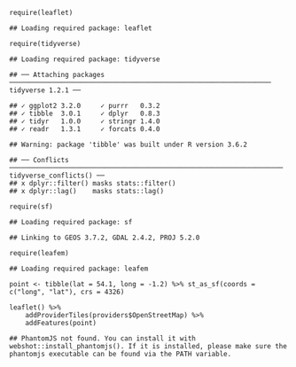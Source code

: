     require(leaflet)

    ## Loading required package: leaflet

    require(tidyverse)

    ## Loading required package: tidyverse

    ## ── Attaching packages ────────────────────────────────────────────────────────────────── tidyverse 1.2.1 ──

    ## ✓ ggplot2 3.2.0     ✓ purrr   0.3.2
    ## ✓ tibble  3.0.1     ✓ dplyr   0.8.3
    ## ✓ tidyr   1.0.0     ✓ stringr 1.4.0
    ## ✓ readr   1.3.1     ✓ forcats 0.4.0

    ## Warning: package 'tibble' was built under R version 3.6.2

    ## ── Conflicts ───────────────────────────────────────────────────────────────────── tidyverse_conflicts() ──
    ## x dplyr::filter() masks stats::filter()
    ## x dplyr::lag()    masks stats::lag()

    require(sf)

    ## Loading required package: sf

    ## Linking to GEOS 3.7.2, GDAL 2.4.2, PROJ 5.2.0

    require(leafem)

    ## Loading required package: leafem

    point <- tibble(lat = 54.1, long = -1.2) %>% st_as_sf(coords = c("long", "lat"), crs = 4326)

    leaflet() %>% 
        addProviderTiles(providers$OpenStreetMap) %>%
        addFeatures(point)

    ## PhantomJS not found. You can install it with webshot::install_phantomjs(). If it is installed, please make sure the phantomjs executable can be found via the PATH variable.

<!--html_preserve-->

<script type="application/json" data-for="htmlwidget-82aa6c30133a702fdf7c">{"x":{"options":{"crs":{"crsClass":"L.CRS.EPSG3857","code":null,"proj4def":null,"projectedBounds":null,"options":{}}},"calls":[{"method":"addProviderTiles","args":["OpenStreetMap",null,null,{"errorTileUrl":"","noWrap":false,"detectRetina":false}]},{"method":"addCircleMarkers","args":[54.1,-1.2,10,null,null,{"crs":{"crsClass":"L.CRS.EPSG3857","code":null,"proj4def":null,"projectedBounds":null,"options":{}},"pane":"overlayPane","stroke":true,"color":"#03F","weight":5,"opacity":0.5,"fill":true,"fillColor":"#03F","fillOpacity":0.2},null,null,null,{"maxWidth":800,"minWidth":50,"autoPan":true,"keepInView":false,"closeButton":true,"closeOnClick":true,"className":""},null,{"interactive":false,"permanent":false,"direction":"auto","opacity":1,"offset":[0,0],"textsize":"10px","textOnly":false,"className":"","sticky":true},null]}],"limits":{"lat":[54.1,54.1],"lng":[-1.2,-1.2]}},"evals":[],"jsHooks":[]}</script>
<!--/html_preserve-->
